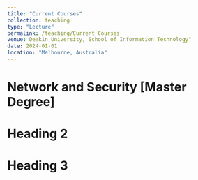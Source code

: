 ```yaml
---
title: "Current Courses"
collection: teaching
type: "Lecture"
permalink: /teaching/Current Courses
venue: Deakin University, School of Information Technology"
date: 2024-01-01
location: "Melbourne, Australia"
---
```


Network and Security [Master Degree]
======

Heading 2
======

Heading 3
======
